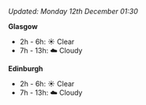 *Updated: Monday 12th December 01:30*

**Glasgow**

* 2h - 6h: :sunny: Clear
* 7h - 13h: :cloud: Cloudy

**Edinburgh**

* 2h - 6h: :sunny: Clear
* 7h - 13h: :cloud: Cloudy

